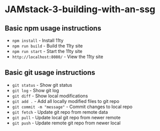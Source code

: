 # JAMstack-3-building-with-an-ssg

## Basic **npm** usage instructions

* `npm install` - Install 11ty
* `npm run build` - Build the 11ty site
* `npm run start` - Start the 11ty site
* `http://localhost:8080/` - View the 11ty site

## Basic **git** usage instructions

* `git status` - Show git status
* `git log` - Show git log
* `git diff` - Show local modifications
* `git add .` - Add all locally modified files to git repo
* `git commit -m "message"` - Commit changes to local repo
* `git fetch` - Update git repo from remote data
* `git pull` - Update local git repo from newer remote
* `git push` - Update remote git repo from newer local
